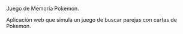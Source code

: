Juego de Memoria Pokemon.

Aplicación web que simula un juego de buscar parejas con cartas de Pokemon.